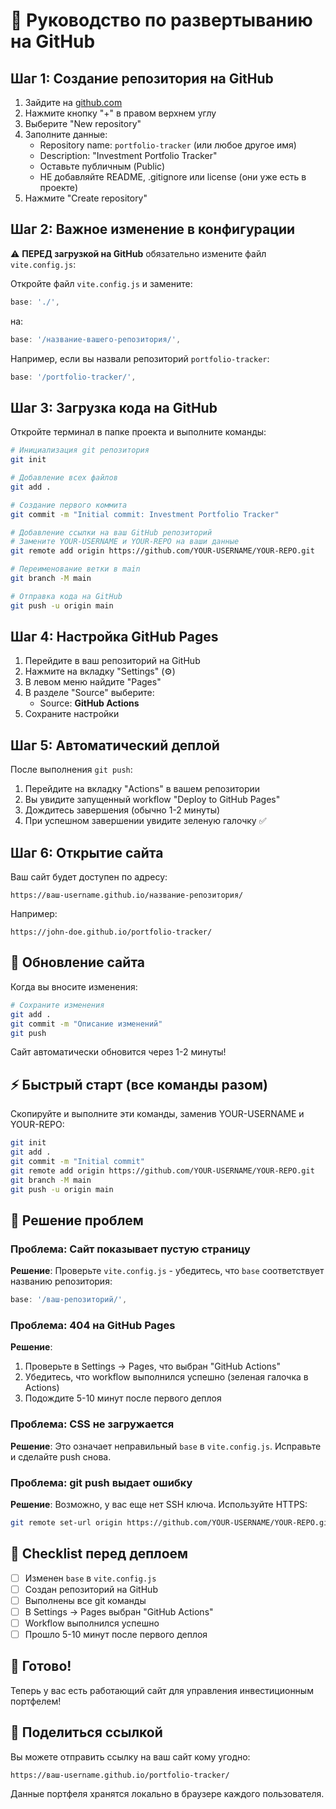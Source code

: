 # 🚀 Руководство по развертыванию на GitHub

## Шаг 1: Создание репозитория на GitHub

1. Зайдите на [github.com](https://github.com)
2. Нажмите кнопку "+" в правом верхнем углу
3. Выберите "New repository"
4. Заполните данные:
   - Repository name: `portfolio-tracker` (или любое другое имя)
   - Description: "Investment Portfolio Tracker"
   - Оставьте публичным (Public)
   - НЕ добавляйте README, .gitignore или license (они уже есть в проекте)
5. Нажмите "Create repository"

## Шаг 2: Важное изменение в конфигурации

⚠️ **ПЕРЕД загрузкой на GitHub** обязательно измените файл `vite.config.js`:

Откройте файл `vite.config.js` и замените:
```javascript
base: './',
```

на:
```javascript
base: '/название-вашего-репозитория/',
```

Например, если вы назвали репозиторий `portfolio-tracker`:
```javascript
base: '/portfolio-tracker/',
```

## Шаг 3: Загрузка кода на GitHub

Откройте терминал в папке проекта и выполните команды:

```bash
# Инициализация git репозитория
git init

# Добавление всех файлов
git add .

# Создание первого коммита
git commit -m "Initial commit: Investment Portfolio Tracker"

# Добавление ссылки на ваш GitHub репозиторий
# Замените YOUR-USERNAME и YOUR-REPO на ваши данные
git remote add origin https://github.com/YOUR-USERNAME/YOUR-REPO.git

# Переименование ветки в main
git branch -M main

# Отправка кода на GitHub
git push -u origin main
```

## Шаг 4: Настройка GitHub Pages

1. Перейдите в ваш репозиторий на GitHub
2. Нажмите на вкладку "Settings" (⚙️)
3. В левом меню найдите "Pages"
4. В разделе "Source" выберите:
   - Source: **GitHub Actions**
5. Сохраните настройки

## Шаг 5: Автоматический деплой

После выполнения `git push`:
1. Перейдите на вкладку "Actions" в вашем репозитории
2. Вы увидите запущенный workflow "Deploy to GitHub Pages"
3. Дождитесь завершения (обычно 1-2 минуты)
4. При успешном завершении увидите зеленую галочку ✅

## Шаг 6: Открытие сайта

Ваш сайт будет доступен по адресу:
```
https://ваш-username.github.io/название-репозитория/
```

Например:
```
https://john-doe.github.io/portfolio-tracker/
```

## 🔄 Обновление сайта

Когда вы вносите изменения:

```bash
# Сохраните изменения
git add .
git commit -m "Описание изменений"
git push
```

Сайт автоматически обновится через 1-2 минуты!

## ⚡ Быстрый старт (все команды разом)

Скопируйте и выполните эти команды, заменив YOUR-USERNAME и YOUR-REPO:

```bash
git init
git add .
git commit -m "Initial commit"
git remote add origin https://github.com/YOUR-USERNAME/YOUR-REPO.git
git branch -M main
git push -u origin main
```

## 🐛 Решение проблем

### Проблема: Сайт показывает пустую страницу

**Решение**: Проверьте `vite.config.js` - убедитесь, что `base` соответствует названию репозитория:
```javascript
base: '/ваш-репозиторий/',
```

### Проблема: 404 на GitHub Pages

**Решение**: 
1. Проверьте в Settings → Pages, что выбран "GitHub Actions"
2. Убедитесь, что workflow выполнился успешно (зеленая галочка в Actions)
3. Подождите 5-10 минут после первого деплоя

### Проблема: CSS не загружается

**Решение**: Это означает неправильный `base` в `vite.config.js`. Исправьте и сделайте push снова.

### Проблема: git push выдает ошибку

**Решение**: Возможно, у вас еще нет SSH ключа. Используйте HTTPS:
```bash
git remote set-url origin https://github.com/YOUR-USERNAME/YOUR-REPO.git
```

## 📝 Checklist перед деплоем

- [ ] Изменен `base` в `vite.config.js`
- [ ] Создан репозиторий на GitHub
- [ ] Выполнены все git команды
- [ ] В Settings → Pages выбран "GitHub Actions"
- [ ] Workflow выполнился успешно
- [ ] Прошло 5-10 минут после первого деплоя

## 🎉 Готово!

Теперь у вас есть работающий сайт для управления инвестиционным портфелем!

## 📧 Поделиться ссылкой

Вы можете отправить ссылку на ваш сайт кому угодно:
```
https://ваш-username.github.io/portfolio-tracker/
```

Данные портфеля хранятся локально в браузере каждого пользователя.

